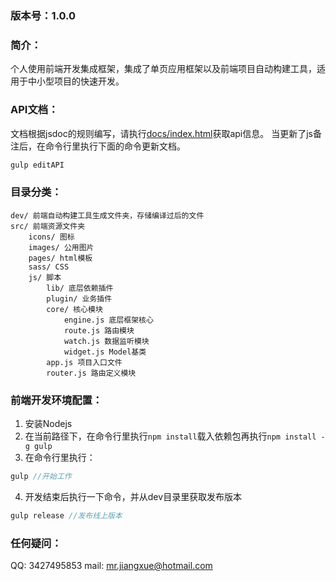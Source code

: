 ### 版本号：1.0.0

### 简介：
个人使用前端开发集成框架，集成了单页应用框架以及前端项目自动构建工具，适用于中小型项目的快速开发。

### API文档：
文档根据jsdoc的规则编写，请执行[docs/index.html](https://github.com/a2604882741z/xjs-framework/tree/master/docs)获取api信息。
当更新了js备注后，在命令行里执行下面的命令更新文档。
```javascript
gulp editAPI
```

### 目录分类：
	dev/ 前端自动构建工具生成文件夹，存储编译过后的文件
	src/ 前端资源文件夹
		icons/ 图标
		images/ 公用图片
		pages/ html模板
		sass/ CSS
		js/ 脚本
			lib/ 底层依赖插件
			plugin/ 业务插件
			core/ 核心模块
				engine.js 底层框架核心
				route.js 路由模块
				watch.js 数据监听模块
				widget.js Model基类
			app.js 项目入口文件
			router.js 路由定义模块

### 前端开发环境配置：
1. 安装Nodejs
2. 在当前路径下，在命令行里执行`npm install`载入依赖包再执行`npm install -g gulp`
3. 在命令行里执行：
```javascript
gulp //开始工作
```
4. 开发结束后执行一下命令，并从dev目录里获取发布版本
```javascript
gulp release //发布线上版本
```

### 任何疑问：
QQ: 3427495853
mail: mr.jiangxue@hotmail.com